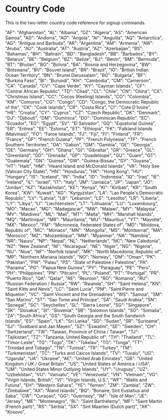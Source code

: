 # Country Code

This is the two-letter country code reference for signup commands.

"AF": "Afghanistan",
"AL": "Albania",
"DZ": "Algeria",
"AS": "American Samoa",
"AD": "Andorra",
"AO": "Angola",
"AI": "Anguilla",
"AQ": "Antarctica",
"AG": "Antigua and Barbuda",
"AR": "Argentina",
"AM": "Armenia",
"AW": "Aruba",
"AU": "Australia",
"AT": "Austria",
"AZ": "Azerbaijan",
"BS": "Bahamas",
"BH": "Bahrain",
"BD": "Bangladesh",
"BB": "Barbados",
"BY": "Belarus",
"BE": "Belgium",
"BZ": "Belize",
"BJ": "Benin",
"BM": "Bermuda",
"BT": "Bhutan",
"BO": "Bolivia",
"BA": "Bosnia and Herzegovina",
"BW": "Botswana",
"BV": "Bouvet Island",
"BR": "Brazil",
"IO": "British Indian Ocean Territory",
"BN": "Brunei Darussalam",
"BG": "Bulgaria",
"BF": "Burkina Faso",
"BI": "Burundi",
"KH": "Cambodia",
"CM": "Cameroon",
"CA": "Canada",
"CV": "Cape Verde",
"KY": "Cayman Islands",
"CF": "Central African Republic",
"TD": "Chad",
"CL": "Chile",
"CN": "China",
"CX": "Christmas Island",
"CC": "Cocos (Keeling) Islands",
"CO": "Colombia",
"KM": "Comoros",
"CG": "Congo",
"CD": "Congo, the Democratic Republic of the",
"CK": "Cook Islands",
"CR": "Costa Rica",
"CI": "Cote D'Ivoire",
"HR": "Croatia",
"CY": "Cyprus",
"CZ": "Czech Republic",
"DK": "Denmark",
"DJ": "Djibouti",
"DM": "Dominica",
"DO": "Dominican Republic",
"EC": "Ecuador",
"EG": "Egypt",
"SV": "El Salvador",
"GQ": "Equatorial Guinea",
"ER": "Eritrea",
"EE": "Estonia",
"ET": "Ethiopia",
"FK": "Falkland Islands (Malvinas)",
"FO": "Faroe Islands",
"FJ": "Fiji",
"FI": "Finland",
"FR": "France",
"GF": "French Guiana",
"PF": "French Polynesia",
"TF": "French Southern Territories",
"GA": "Gabon",
"GM": "Gambia",
"GE": "Georgia",
"DE": "Germany",
"GH": "Ghana",
"GI": "Gibraltar",
"GR": "Greece",
"GL": "Greenland",
"GD": "Grenada",
"GP": "Guadeloupe",
"GU": "Guam",
"GT": "Guatemala",
"GN": "Guinea",
"GW": "Guinea-Bissau",
"GY": "Guyana",
"HT": "Haiti",
"HM": "Heard Island and McDonald Islands",
"VA": "Holy See (Vatican City State)",
"HN": "Honduras",
"HK": "Hong Kong",
"HU": "Hungary",
"IS": "Iceland",
"IN": "India",
"ID": "Indonesia",
"IQ": "Iraq",
"IE": "Ireland",
"IL": "Israel",
"IT": "Italy",
"JM": "Jamaica",
"JP": "Japan",
"JO": "Jordan",
"KZ": "Kazakhstan",
"KE": "Kenya",
"KI": "Kiribati",
"KR": "South Korea",
"KW": "Kuwait",
"KG": "Kyrgyzstan",
"LA": "Lao People's Democratic Republic",
"LV": "Latvia",
"LB": "Lebanon",
"LS": "Lesotho",
"LR": "Liberia",
"LY": "Libya",
"LI": "Liechtenstein",
"LT": "Lithuania",
"LU": "Luxembourg",
"MO": "Macao",
"MG": "Madagascar",
"MW": "Malawi",
"MY": "Malaysia",
"MV": "Maldives",
"ML": "Mali",
"MT": "Malta",
"MH": "Marshall Islands",
"MQ": "Martinique",
"MR": "Mauritania",
"MU": "Mauritius",
"YT": "Mayotte",
"MX": "Mexico",
"FM": "Micronesia, Federated States of",
"MD": "Moldova, Republic of",
"MC": "Monaco",
"MN": "Mongolia",
"MS": "Montserrat",
"MA": "Morocco",
"MZ": "Mozambique",
"MM": "Myanmar",
"NA": "Namibia",
"NR": "Nauru",
"NP": "Nepal",
"NL": "Netherlands",
"NC": "New Caledonia",
"NZ": "New Zealand",
"NI": "Nicaragua",
"NE": "Niger",
"NG": "Nigeria",
"NU": "Niue",
"NF": "Norfolk Island",
"MK": "North Macedonia, Republic of",
"MP": "Northern Mariana Islands",
"NO": "Norway",
"OM": "Oman",
"PK": "Pakistan",
"PW": "Palau",
"PS": "State of Palestine / Palestine",
"PA": "Panama",
"PG": "Papua New Guinea",
"PY": "Paraguay",
"PE": "Peru",
"PH": "Philippines",
"PN": "Pitcairn",
"PL": "Poland",
"PT": "Portugal",
"PR": "Puerto Rico",
"QA": "Qatar",
"RE": "Reunion",
"RO": "Romania",
"RU": "Russian Federation / Russia",
"RW": "Rwanda",
"SH": "Saint Helena",
"KN": "Saint Kitts and Nevis",
"LC": "Saint Lucia",
"PM": "Saint Pierre and Miquelon",
"VC": "Saint Vincent and the Grenadines",
"WS": "Samoa",
"SM": "San Marino",
"ST": "Sao Tome and Principe",
"SA": "Saudi Arabia",
"SN": "Senegal",
"SC": "Seychelles",
"SL": "Sierra Leone",
"SG": "Singapore",
"SK": "Slovakia",
"SI": "Slovenia",
"SB": "Solomon Islands",
"SO": "Somalia",
"ZA": "South Africa",
"GS": "South Georgia and the South Sandwich Islands",
"ES": "Spain",
"LK": "Sri Lanka",
"SD": "Sudan",
"SR": "Suriname",
"SJ": "Svalbard and Jan Mayen",
"SZ": "Eswatini",
"SE": "Sweden",
"CH": "Switzerland",
"TW": "Taiwan, Province of China / Taiwan",
"TJ": "Tajikistan",
"TZ": "Tanzania, United Republic of",
"TH": "Thailand",
"TL": "Timor-Leste",
"TG": "Togo",
"TK": "Tokelau",
"TO": "Tonga",
"TT": "Trinidad and Tobago",
"TN": "Tunisia",
"TR": "Turkey",
"TM": "Turkmenistan",
"TC": "Turks and Caicos Islands",
"TV": "Tuvalu",
"UG": "Uganda",
"UA": "Ukraine",
"AE": "United Arab Emirates",
"GB": "United Kingdom / UK / Great Britain",
"US": "United States of America / USA",
"UM": "United States Minor Outlying Islands",
"UY": "Uruguay",
"UZ": "Uzbekistan",
"VU": "Vanuatu",
"VE": "Venezuela",
"VN": "Vietnam",
"VG": "Virgin Islands, British",
"VI": "Virgin Islands, U.S.",
"WF": "Wallis and Futuna",
"EH": "Western Sahara",
"YE": "Yemen",
"ZM": "Zambia",
"ZW": "Zimbabwe",
"AX": "Åland Islands",
"BQ": "Bonaire, Sint Eustatius and Saba",
"CW": "Curaçao",
"GG": "Guernsey",
"IM": "Isle of Man",
"JE": "Jersey",
"ME": "Montenegro",
"BL": "Saint Barthélemy",
"MF": "Saint Martin (French part)",
"RS": "Serbia",
"SX": "Sint Maarten (Dutch part)",
"XK": "Kosovo",
